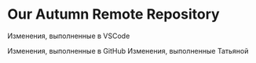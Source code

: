 # Our Autumn Remote Repository

Изменения, выполненные в VSCode

Изменения, выполненные в GitHub
Изменения, выполненные Татьяной